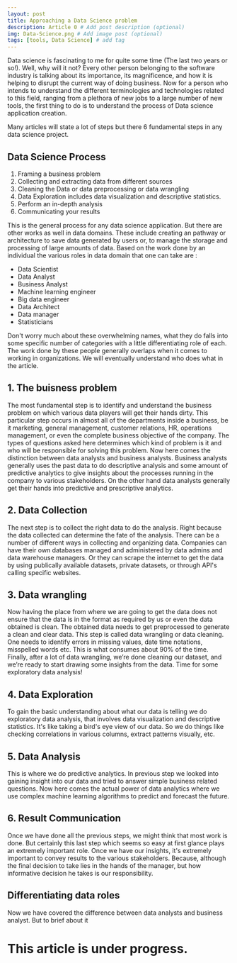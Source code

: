 ```yaml
---
layout: post
title: Approaching a Data Science problem
description: Article 0 # Add post description (optional)
img: Data-Science.png # Add image post (optional)
tags: [tools, Data Science] # add tag
---
```


Data science is fascinating to me for quite some time (The last two years or so!). Well, why will it not? Every other person belonging to the software industry is talking about its importance, its magnificence, and how it is helping to disrupt the current way of doing business. Now for a person who intends to understand the different terminologies and technologies related to this field, ranging from a plethora of new jobs to a large number of new tools, the first thing to do is to understand the process of Data science application creation.

Many articles will state a lot of steps but there 6 fundamental steps in any data science project.

## Data Science Process
1. Framing a business problem
1. Collecting and extracting data from different sources
1. Cleaning the Data or data preprocessing or data wrangling
1. Data Exploration includes data visualization and descriptive statistics.
1. Perform an in-depth analysis
1. Communicating your results

This is the general process for any data science application. But there are other works as well in data domains. These include creating an pathway or architecture to save data generated by users or, to manage the storage and processing of large amounts of data.
Based on the work done by an individual the various roles in data domain that one can take are :
  - Data Scientist
  - Data Analyst
  - Business Analyst
  - Machine learning engineer
  - Big data engineer
  - Data Architect
  - Data manager
  - Statisticians


Don't worry much about these overwhelming names, what they do falls into some specific number of categories with a little differentiating role of each. The work done by these people generally overlaps when it comes to working in organizations. We will eventually understand who does what in the article.


## 1. The buisness problem

The most fundamental step is to identify and understand the business problem on which various data players will get their hands dirty. This particular step occurs in almost all of the departments inside a business, be it marketing, general management, customer relations, HR, operations management, or even the complete business objective of the company. The types of questions asked here determines which kind of problem is it and who will be responsible for solving this problem. Now here comes the distinction between data analysts and business analysts. Business analysts generally uses the past data to do descriptive analysis and some amount of predictive analytics to give insights about the processes running in the company to various stakeholders. On the other hand data analysts generally get their hands into predictive and prescriptive analytics.

## 2. Data Collection
The next step is to collect the right data to do the analysis. Right because the data collected can determine the fate of the analysis. There can be a number of different ways in collecting and organizing data. Companies can have their own databases managed and administered by data admins and data warehouse managers. Or they can scrape the internet to get the data by using publically available datasets, private datasets, or through API's calling specific websites.

## 3. Data wrangling
Now having the place from where we are going to get the data does not ensure that the data is in the format as required by us or even the data obtained is clean. The obtained data needs to get preprocessed to generate a clean and clear data. This step is called data wrangling or data cleaning. One needs to identify errors in missing values, date time notations, misspelled words etc. This is what consumes about 90% of the time.
Finally, after a lot of data wrangling, we’re done cleaning our dataset, and we’re ready to start drawing some insights from the data. Time for some exploratory data analysis!

## 4. Data Exploration
To gain the basic understanding about what our data is telling we do exploratory data analysis, that involves data visualization and descriptive statistics. It's like taking a bird's eye view of our data. So we do things like checking correlations in various columns, extract patterns visually, etc.

## 5. Data Analysis
This is where we do predictive analytics. In previous step we looked into gaining insight into our data and tried to answer simple business related questions. Now here comes the actual power of data analytics where we use complex machine learning algorithms to predict and forecast the future.

## 6. Result Communication
Once we have done all the previous steps, we might think that most work is done. But certainly this last step which seems so easy at first glance plays an extremely important role. Once we have our insights, it's extremely important to convey results to the various stakeholders. Because, although the final decision to take lies in the hands of the manager, but how informative decision he takes is our responsibility.

## Differentiating data roles

Now we have covered the difference between data analysts and business analyst. But to brief about it



# This article is under progress.
